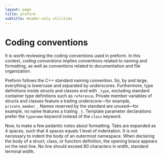 ```yaml
---
layout: page
title: preform
subtitle: Header-only utilities
---
```


# Coding conventions
It is worth reviewing the coding conventions used in preform.
In this context, _coding conventions_ implies conventions related to 
naming and formatting, as well as conventions related to documentation 
and file organization. 

Preform follows the C++ standard naming convention. So, by and large, 
everything is lowercase and separated by underscores. Furthermore, type 
definitions inside structs and classes end with `_type`, excluding standard 
container type definitions such as `reference`. Private member variables of 
structs and classes feature a trailing underscore&mdash;for example, 
`private_member_`. Names reserved by the standard are unused&mdash;for 
example, no name features a trailing `_t`. Template parameter declarations 
prefer the `typename` keyword instead of the `class` keyword.

Now, to make a few pedantic notes about formatting. Tabs are expanded 
as 4 spaces, such that 4 spaces equals 1 level of indentation. It is not 
necessary to indent the body of an outermost namespace. When declaring the 
body of a struct, class, or function definition, the opening brace appears 
on the next line. No line should exceed 80 characters in width, standard 
terminal width. 
